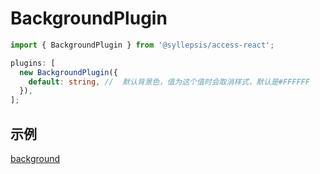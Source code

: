 # BackgroundPlugin <!-- {docsify-ignore-all} -->

```typescript
import { BackgroundPlugin } from '@syllepsis/access-react';

plugins: [
  new BackgroundPlugin({
    default: string, //  默认背景色，值为这个值时会取消样式，默认是#FFFFFF
  }),
];
```

## 示例

[background](https://codesandbox.io/s/plugin-background-95i0o?hidenavigation=1 ':include :type=iframe width=100% height=500px')
